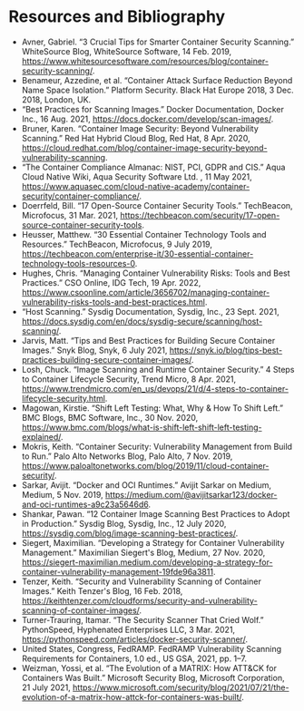 # Resources and Bibliography

* Avner, Gabriel. “3 Crucial Tips for Smarter Container Security Scanning.” WhiteSource Blog, WhiteSource Software, 14 Feb. 2019, https://www.whitesourcesoftware.com/resources/blog/container-security-scanning/. 
* Benameur, Azzedine, et al. “Container Attack Surface Reduction Beyond Name Space Isolation.” Platform Security. Black Hat Europe 2018, 3 Dec. 2018, London, UK. 
* “Best Practices for Scanning Images.” Docker Documentation, Docker Inc., 16 Aug. 2021, https://docs.docker.com/develop/scan-images/. 
* Bruner, Karen. “Container Image Security: Beyond Vulnerability Scanning.” Red Hat Hybrid Cloud Blog, Red Hat, 8 Apr. 2020, https://cloud.redhat.com/blog/container-image-security-beyond-vulnerability-scanning. 
* “The Container Compliance Almanac: NIST, PCI, GDPR and CIS.” Aqua Cloud Native Wiki, Aqua Security Software Ltd. , 11 May 2021, https://www.aquasec.com/cloud-native-academy/container-security/container-compliance/. 
* Doerrfeld, Bill. “17 Open-Source Container Security Tools.” TechBeacon, Microfocus, 31 Mar. 2021, https://techbeacon.com/security/17-open-source-container-security-tools. 
* Heusser, Matthew. “30 Essential Container Technology Tools and Resources.” TechBeacon, Microfocus, 9 July 2019, https://techbeacon.com/enterprise-it/30-essential-container-technology-tools-resources-0. 
* Hughes, Chris. “Managing Container Vulnerability Risks: Tools and Best Practices.” CSO Online, IDG Tech, 19 Apr. 2022, https://www.csoonline.com/article/3656702/managing-container-vulnerability-risks-tools-and-best-practices.html. 
* “Host Scanning.” Sysdig Documentation, Sysdig, Inc., 23 Sept. 2021, https://docs.sysdig.com/en/docs/sysdig-secure/scanning/host-scanning/. 
* Jarvis, Matt. “Tips and Best Practices for Building Secure Container Images.” Snyk Blog, Snyk, 6 July 2021, https://snyk.io/blog/tips-best-practices-building-secure-container-images/. 
* Losh, Chuck. “Image Scanning and Runtime Container Security.” 4 Steps to Container Lifecycle Security, Trend Micro, 8 Apr. 2021, https://www.trendmicro.com/en_us/devops/21/d/4-steps-to-container-lifecycle-security.html. 
* Magowan, Kirstie. “Shift Left Testing: What, Why &amp; How To Shift Left.” BMC Blogs, BMC Software, Inc., 30 Nov. 2020, https://www.bmc.com/blogs/what-is-shift-left-shift-left-testing-explained/. 
* Mokris, Keith. “Container Security: Vulnerability Management from Build to Run.” Palo Alto Networks Blog, Palo Alto, 7 Nov. 2019, https://www.paloaltonetworks.com/blog/2019/11/cloud-container-security/. 
* Sarkar, Avijit. “Docker and OCI Runtimes.” Avijit Sarkar on Medium, Medium, 5 Nov. 2019, https://medium.com/@avijitsarkar123/docker-and-oci-runtimes-a9c23a5646d6. 
* Shankar, Pawan. “12 Container Image Scanning Best Practices to Adopt in Production.” Sysdig Blog, Sysdig, Inc., 12 July 2020, https://sysdig.com/blog/image-scanning-best-practices/. 
* Siegert, Maximilian. “Developing a Strategy for Container Vulnerability Management.” Maximilian Siegert's Blog, Medium, 27 Nov. 2020, https://siegert-maximilian.medium.com/developing-a-strategy-for-container-vulnerability-management-19fde96a3811. 
* Tenzer, Keith. “Security and Vulnerability Scanning of Container Images.” Keith Tenzer's Blog, 16 Feb. 2018, https://keithtenzer.com/cloudforms/security-and-vulnerability-scanning-of-container-images/. 
* Turner-Trauring, Itamar. “The Security Scanner That Cried Wolf.” PythonSpeed, Hyphenated Enterprises LLC, 3 Mar. 2021, https://pythonspeed.com/articles/docker-security-scanner/. 
* United States, Congress, FedRAMP. FedRAMP Vulnerability Scanning Requirements for Containers, 1.0 ed., US GSA, 2021, pp. 1–7. 
* Weizman, Yossi, et al. “The Evolution of a MATRIX: How ATT&amp;CK for Containers Was Built.” Microsoft Security Blog, Microsoft Corporation, 21 July 2021, https://www.microsoft.com/security/blog/2021/07/21/the-evolution-of-a-matrix-how-attck-for-containers-was-built/. 

